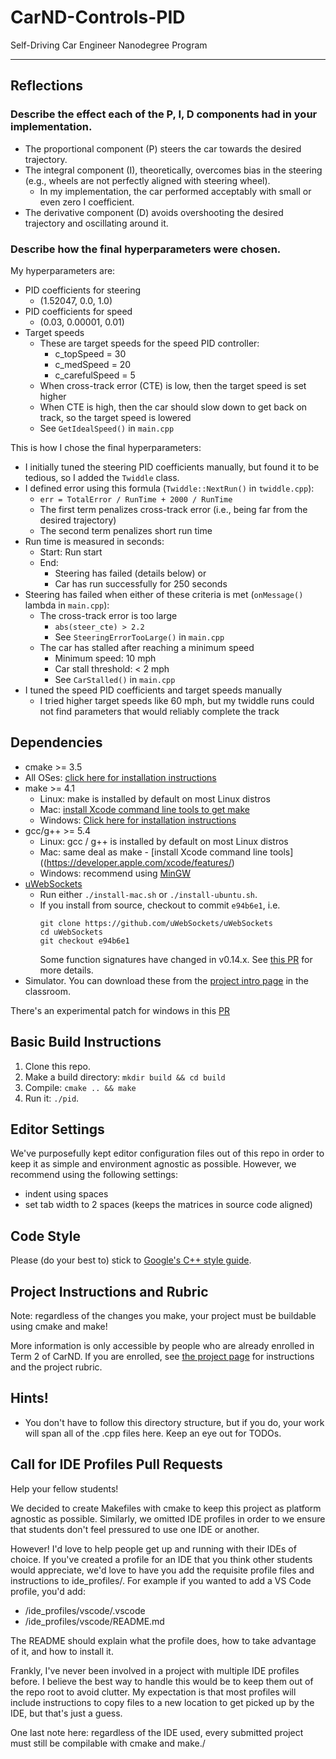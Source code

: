 # CarND-Controls-PID
Self-Driving Car Engineer Nanodegree Program

---

## Reflections

### Describe the effect each of the P, I, D components had in your implementation.

- The proportional component (P) steers the car towards the desired trajectory.
- The integral component (I), theoretically, overcomes bias in the steering (e.g., wheels are not perfectly aligned with steering wheel).
  - In my implementation, the car performed acceptably with small or even zero I coefficient.
- The derivative component (D) avoids overshooting the desired trajectory and oscillating around it.

### Describe how the final hyperparameters were chosen.

My hyperparameters are:

- PID coefficients for steering
  - (1.52047, 0.0, 1.0)
- PID coefficients for speed
  - (0.03, 0.00001, 0.01)
- Target speeds
  - These are target speeds for the speed PID controller:
    - c_topSpeed = 30
    - c_medSpeed = 20
    - c_carefulSpeed = 5
  - When cross-track error (CTE) is low, then the target speed is set higher
  - When CTE is high, then the car should slow down to get back on track, so the target speed is lowered
  - See `GetIdealSpeed()` in `main.cpp`

This is how I chose the final hyperparameters:

- I initially tuned the steering PID coefficients manually, but found it to be tedious, so I added the `Twiddle` class.
- I defined error using this formula (`Twiddle::NextRun()` in `twiddle.cpp`):
  - `err = TotalError / RunTime + 2000 / RunTime`
  - The first term penalizes cross-track error (i.e., being far from the desired trajectory)
  - The second term penalizes short run time
- Run time is measured in seconds:
  - Start: Run start
  - End:
    - Steering has failed (details below) or
    - Car has run successfully for 250 seconds
- Steering has failed when either of these criteria is met (`onMessage()` lambda in `main.cpp`):
  - The cross-track error is too large
    - `abs(steer_cte) > 2.2`
    - See `SteeringErrorTooLarge()` in `main.cpp`
  - The car has stalled after reaching a minimum speed
    - Minimum speed: 10 mph
    - Car stall threshold: < 2 mph
    - See `CarStalled()` in `main.cpp`
- I tuned the speed PID coefficients and target speeds manually
  - I tried higher target speeds like 60 mph, but my twiddle runs could not find parameters that would reliably complete the track

## Dependencies

* cmake >= 3.5
 * All OSes: [click here for installation instructions](https://cmake.org/install/)
* make >= 4.1
  * Linux: make is installed by default on most Linux distros
  * Mac: [install Xcode command line tools to get make](https://developer.apple.com/xcode/features/)
  * Windows: [Click here for installation instructions](http://gnuwin32.sourceforge.net/packages/make.htm)
* gcc/g++ >= 5.4
  * Linux: gcc / g++ is installed by default on most Linux distros
  * Mac: same deal as make - [install Xcode command line tools]((https://developer.apple.com/xcode/features/)
  * Windows: recommend using [MinGW](http://www.mingw.org/)
* [uWebSockets](https://github.com/uWebSockets/uWebSockets)
  * Run either `./install-mac.sh` or `./install-ubuntu.sh`.
  * If you install from source, checkout to commit `e94b6e1`, i.e.
    ```
    git clone https://github.com/uWebSockets/uWebSockets 
    cd uWebSockets
    git checkout e94b6e1
    ```
    Some function signatures have changed in v0.14.x. See [this PR](https://github.com/udacity/CarND-MPC-Project/pull/3) for more details.
* Simulator. You can download these from the [project intro page](https://github.com/udacity/self-driving-car-sim/releases) in the classroom.

There's an experimental patch for windows in this [PR](https://github.com/udacity/CarND-PID-Control-Project/pull/3)

## Basic Build Instructions

1. Clone this repo.
2. Make a build directory: `mkdir build && cd build`
3. Compile: `cmake .. && make`
4. Run it: `./pid`. 

## Editor Settings

We've purposefully kept editor configuration files out of this repo in order to
keep it as simple and environment agnostic as possible. However, we recommend
using the following settings:

* indent using spaces
* set tab width to 2 spaces (keeps the matrices in source code aligned)

## Code Style

Please (do your best to) stick to [Google's C++ style guide](https://google.github.io/styleguide/cppguide.html).

## Project Instructions and Rubric

Note: regardless of the changes you make, your project must be buildable using
cmake and make!

More information is only accessible by people who are already enrolled in Term 2
of CarND. If you are enrolled, see [the project page](https://classroom.udacity.com/nanodegrees/nd013/parts/40f38239-66b6-46ec-ae68-03afd8a601c8/modules/f1820894-8322-4bb3-81aa-b26b3c6dcbaf/lessons/e8235395-22dd-4b87-88e0-d108c5e5bbf4/concepts/6a4d8d42-6a04-4aa6-b284-1697c0fd6562)
for instructions and the project rubric.

## Hints!

* You don't have to follow this directory structure, but if you do, your work
  will span all of the .cpp files here. Keep an eye out for TODOs.

## Call for IDE Profiles Pull Requests

Help your fellow students!

We decided to create Makefiles with cmake to keep this project as platform
agnostic as possible. Similarly, we omitted IDE profiles in order to we ensure
that students don't feel pressured to use one IDE or another.

However! I'd love to help people get up and running with their IDEs of choice.
If you've created a profile for an IDE that you think other students would
appreciate, we'd love to have you add the requisite profile files and
instructions to ide_profiles/. For example if you wanted to add a VS Code
profile, you'd add:

* /ide_profiles/vscode/.vscode
* /ide_profiles/vscode/README.md

The README should explain what the profile does, how to take advantage of it,
and how to install it.

Frankly, I've never been involved in a project with multiple IDE profiles
before. I believe the best way to handle this would be to keep them out of the
repo root to avoid clutter. My expectation is that most profiles will include
instructions to copy files to a new location to get picked up by the IDE, but
that's just a guess.

One last note here: regardless of the IDE used, every submitted project must
still be compilable with cmake and make./
